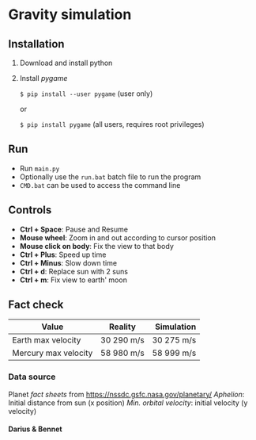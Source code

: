 # Gravity simulation

## Installation
1) Download and install python
2) Install *pygame*

	`$ pip install --user pygame` (user only)
	
	or

	`$ pip install pygame` (all users, requires root privileges)

## Run
- Run `main.py` 
- Optionally use the `run.bat` batch file to run the program
- `CMD.bat` can be used to access the command line

## Controls
- **Ctrl + Space**: Pause and Resume
- **Mouse wheel**: Zoom in and out according to cursor position
- **Mouse click on body**: Fix the view to that body
- **Ctrl + Plus**: Speed up time
- **Ctrl + Minus**: Slow down time
- **Ctrl + d**: Replace sun with 2 suns
- **Ctrl + m**: Fix view to earth' moon

## Fact check
| Value         		| Reality		| Simulation	|
| ---------------------	|:-------------:| -------------:|
| Earth max velocity	| 30 290 m/s	| 30 275 m/s	|
| Mercury max velocity	| 58 980 m/s	| 58 999 m/s	|


### Data source
Planet *fact sheets* from https://nssdc.gsfc.nasa.gov/planetary/
*Aphelion*: Initial distance from sun (x position)
*Min. orbital velocity*: initial velocity (y velocity)

#### Darius & Bennet
